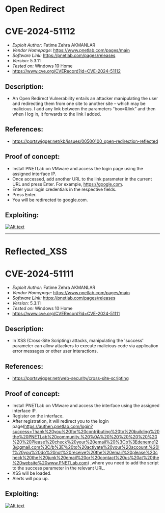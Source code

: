 # Open Redirect

# CVE-2024-51112
+ *Exploit Author:* Fatime Zehra AKMANLAR
+ *Vendor Homepage:* https://www.pnetlab.com/pages/main
+ *Software Link:* https://pnetlab.com/pages/releases
+ *Version:* 5.3.11
+ *Tested on:* Windows 10 Home
+ https://www.cve.org/CVERecord?id=CVE-2024-51112
  
## Description:
+ An Open Redirect Vulnerability entails an attacker manipulating the user and redirecting them from one site to another site – which may be malicious.
I add any link between the parameters “box=&link” and then when I log in, it forwards to the link I added.

## References: 
+ https://portswigger.net/kb/issues/00500100_open-redirection-reflected

## Proof of concept:
+ Install PNETLab on VMware and access the login page using the assigned interface IP.
+ Once accessed, add another URL to the link parameter in the current URL and press Enter. For example, https://google.com.
+ Enter your login credentials in the respective fields.
+ Press Enter.
+ You will be redirected to google.com.

## Exploiting:
[![Alt text](https://img.youtube.com/vi/IMlZVgbwsLM/0.jpg)](https://www.youtube.com/watch?v=IMlZVgbwsLM) 

*************************************************************************************************************

# Reflected_XSS

# CVE-2024-51111
+ *Exploit Author:* Fatime Zehra AKMANLAR
+ *Vendor Homepage:* https://www.pnetlab.com/pages/main
+ *Software Link:* https://pnetlab.com/pages/releases
+ *Version:* 5.3.11
+ *Tested on:* Windows 10 Home
+ https://www.cve.org/CVERecord?id=CVE-2024-51111
  
  
## Description:
+ In XSS (Cross-Site Scripting) attacks, manipulating the 'success' parameter can allow attackers to execute malicious code via application error messages or other user interactions.

## References: 
+ https://portswigger.net/web-security/cross-site-scripting

## Proof of concept:
+ Install PNETLab on VMware and access the interface using the assigned interface IP.
+ Register on the interface. 
+ After registration, it will redirect you to the login page(https://authen.pnetlab.com/login?success=Thank%20you%20for%20contributing%20to%20building%20the%20PNETLab%20community.%20%0A%20%20%20%20%20%20%20%20Please%20check%20your%20email%20%3Cb%3Edeneme123@gmail.com%3C/b%3E%20to%20activate%20your%20account.%20If%20you%20do%20not%20receive%20the%20email%20please%20check%20the%20junk%20email%20or%20contact%20us%20at%20the%20website%20www.PNETLab.com)  ,where you need to add the <script>alert("bortecine")</script> script to the success parameter in the relevant URL.
+ XSS will be loaded.
+ Alerts will pop up.

## Exploiting:
[![Alt text](https://img.youtube.com/vi/2WTILpEeplo/0.jpg)](https://www.youtube.com/watch?v=2WTILpEeplo)
